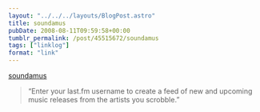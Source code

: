 ```yaml
---
layout: "../../../layouts/BlogPost.astro"
title: soundamus
pubDate: 2008-08-11T09:59:58+00:00
tumblr_permalink: /post/45515672/soundamus
tags: ["linklog"]
format: "link"
---
```


[soundamus][1]

> &ldquo;Enter your last.fm username to create a feed of new and upcoming music releases from the artists you scrobble.&rdquo;

[1]: http://www.soundamus.net/
